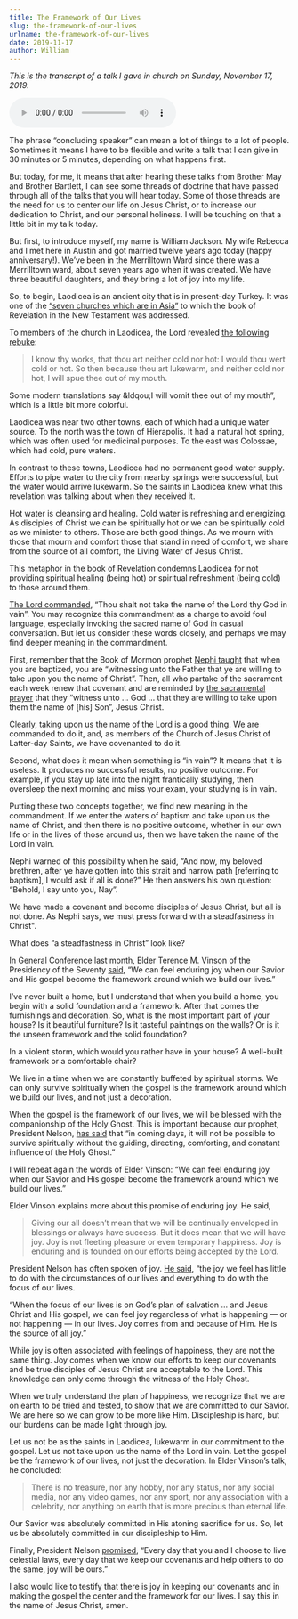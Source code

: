 ```yaml
---
title: The Framework of Our Lives
slug: the-framework-of-our-lives
urlname: the-framework-of-our-lives
date: 2019-11-17
author: William
---
```

*This is the transcript of a talk I gave in church on Sunday, November 17,
2019.*

<audio controls src="{static}/extra/2019-11-17-the-framework-of-our-lives.mp3">
    <p>
        <a href="{static}/extra/2019-11-17--the-framework-of-our-lives.mp3">An
        audio recording of my remarks</a> is also available.
    </p>
</audio>

The phrase &ldquo;concluding speaker&rdquo; can mean a lot of things to a lot of
people. Sometimes it means I have to be flexible and write a talk that I can
give in 30 minutes or 5 minutes, depending on what happens first.

But today, for me, it means that after hearing these talks from Brother May and
Brother Bartlett, I can see some threads of doctrine that have passed through
all of the talks that you will hear today. Some of those threads are the need
for us to center our life on Jesus Christ, or to increase our dedication to
Christ, and our personal holiness. I will be touching on that a little bit in my
talk today.

But first, to introduce myself, my name is William Jackson. My wife Rebecca and
I met here in Austin and got married twelve years ago today (happy
anniversary!). We&#x02bc;ve been in the Merrilltown Ward since there was a
Merrilltown ward, about seven years ago when it was created. We have three
beautiful daughters, and they bring a lot of joy into my life.

So, to begin, Laodicea is an ancient city that is in present-day Turkey. It was
one of the [&ldquo;seven churches which are in Asia&rdquo;][a] to which the book
of Revelation in the New Testament was addressed.

[a]: https://www.churchofjesuschrist.org/study/scriptures/nt/rev/1.11#p11

To members of the church in Laodicea, the Lord revealed [the following
rebuke][b]:

[b]: https://www.churchofjesuschrist.org/study/scriptures/nt/rev/3.15-16#p15

> I know thy works, that thou art neither cold nor hot: I would thou wert cold
> or hot. So then because thou art lukewarm, and neither cold nor hot, I will
> spue thee out of my mouth.

Some modern translations say &ldqou;I will vomit thee out of my mouth&rdquo;,
which is a little bit more colorful.

Laodicea was near two other towns, each of which had a unique water source. To
the north was the town of Hierapolis. It had a natural hot spring, which was
often used for medicinal purposes. To the east was Colossae, which had cold,
pure waters.

In contrast to these towns, Laodicea had no permanent good water supply. Efforts
to pipe water to the city from nearby springs were successful, but the water
would arrive lukewarm. So the saints in Laodicea knew what this revelation was
talking about when they received it.

Hot water is cleansing and healing. Cold water is refreshing and energizing. As
disciples of Christ we can be spiritually hot or we can be spiritually cold as
we minister to others. Those are both good things. As we mourn with those that
mourn and comfort those that stand in need of comfort, we share from the
source of all comfort, the Living Water of Jesus Christ.

This metaphor in the book of Revelation condemns Laodicea for not providing
spiritual healing (being hot) or spiritual refreshment (being cold) to those
around them.

[The Lord commanded][c], &ldquo;Thou shalt not take the name of the Lord thy God
in vain&rdquo;. You may recognize this commandment as a charge to avoid foul
language, especially invoking the sacred name of God in casual conversation. But
let us consider these words closely, and perhaps we may find deeper meaning in
the commandment.

[c]: https://www.churchofjesuschrist.org/study/scriptures/ot/ex/20.7#p7

First, remember that the Book of Mormon prophet [Nephi taught][e] that when you
are baptized, you are &ldquo;witnessing unto the Father that ye are willing to
take upon you the name of Christ&rdquo;. Then, all who partake of the sacrament
each week renew that covenant and are reminded by [the sacramental prayer][d]
that they &ldquo;witness unto &hellip; God &hellip; that they are willing to
take upon them the name of [his] Son&rdquo;, Jesus Christ.

[d]: https://www.churchofjesuschrist.org/study/scriptures/dc-testament/dc/20.77#p77
[e]: https://www.churchofjesuschrist.org/study/scriptures/bofm/2-ne/31.13#p13

Clearly, taking upon us the name of the Lord is a good thing. We are commanded
to do it, and, as members of the Church of Jesus Christ of Latter-day Saints, we
have covenanted to do it.

Second, what does it mean when something is &ldquo;in vain&rdquo;? It means that
it is useless. It produces no successful results, no positive outcome. For
example, if you stay up late into the night frantically studying, then oversleep
the next morning and miss your exam, your studying is in vain.

Putting these two concepts together, we find new meaning in the commandment. If
we enter the waters of baptism and take upon us the name of Christ, and then
there is no positive outcome, whether in our own life or in the lives of those
around us, then we have taken the name of the Lord in vain.

Nephi warned of this possibility when he said, &ldquo;And now, my beloved
brethren, after ye have gotten into this strait and narrow path [referring to
baptism], I would ask if all is done?&rdquo; He then answers his own question:
&ldquo;Behold, I say unto you, Nay&rdquo;.

We have made a covenant and become disciples of Jesus Christ, but all is not
done. As Nephi says, we must press forward with a steadfastness in Christ".

What does &ldquo;a steadfastness in Christ&rdquo; look like?

In General Conference last month, Elder Terence M. Vinson of the Presidency of
the Seventy [said][f], &ldquo;We can feel enduring joy when our Savior and His
gospel become the framework around which we build our lives.&rdquo;

[f]: https://www.churchofjesuschrist.org/study/general-conference/2019/10/12vinson

I&#x02bc;ve never built a home, but I understand that when you build a home, you
begin with a solid foundation and a framework. After that comes the furnishings
and decoration. So, what is the most important part of your house? Is it
beautiful furniture? Is it tasteful paintings on the walls? Or is it the unseen
framework and the solid foundation?

In a violent storm, which would you rather have in your house? A well-built
framework or a comfortable chair?

We live in a time when we are constantly buffeted by spiritual storms. We can
only survive spiritually when the gospel is the framework around which we build
our lives, and not just a decoration.

When the gospel is the framework of our lives, we will be blessed with the
companionship of the Holy Ghost. This is important because our prophet,
President Nelson, [has said][g] that &ldquo;in coming days, it will not be
possible to survive spiritually without the guiding, directing, comforting, and
constant influence of the Holy Ghost.&rdquo;

[g]: https://www.churchofjesuschrist.org/study/general-conference/2018/04/revelation-for-the-church-revelation-for-our-lives

I will repeat again the words of Elder Vinson: &ldquo;We can feel enduring joy
when our Savior and His gospel become the framework around which we build our
lives.&rdquo;

Elder Vinson explains more about this promise of enduring joy. He said,

<blockquote class="blockquote pl-3 border-left">
    <p>
        Giving our all doesn&#x02bc;t mean that we will be continually enveloped
        in blessings or always have success. But it does mean that we will have
        joy. Joy is not fleeting pleasure or even temporary happiness. Joy is
        enduring and is founded on our efforts being accepted by the Lord.
    </p>
</blockquote>

President Nelson has often spoken of joy. [He said][h], &ldquo;the joy we feel
has little to do with the circumstances of our lives and everything to do with
the focus of our lives.

&ldquo;When the focus of our lives is on God&#x02bc;s plan of salvation &hellip;
and Jesus Christ and His gospel, we can feel joy regardless of what is happening
&mdash; or not happening &mdash; in our lives. Joy comes from and because of
Him. He is the source of all joy.&rdquo;

[h]: https://www.churchofjesuschrist.org/study/general-conference/2016/10/joy-and-spiritual-survival

While joy is often associated with feelings of happiness, they are not the same
thing. Joy comes when we know our efforts to keep our covenants and be true
disciples of Jesus Christ are acceptable to the Lord. This knowledge can only
come through the witness of the Holy Ghost.

When we truly understand the plan of happiness, we recognize that we are on
earth to be tried and tested, to show that we are committed to our Savior. We
are here so we can grow to be more like Him. Discipleship is hard, but our
burdens can be made light through joy.

Let us not be as the saints in Laodicea, lukewarm in our commitment to the
gospel. Let us not take upon us the name of the Lord in vain. Let the gospel be
the framework of our lives, not just the decoration. In Elder Vinson&#x02bc;s
talk, he concluded:

<blockquote class="blockquote pl-3 border-left">
    <p>
        There is no treasure, nor any hobby, nor any status, nor any social
        media, nor any video games, nor any sport, nor any association with a
        celebrity, nor anything on earth that is more precious than eternal
        life.
    </p>
</blockquote>

Our Savior was absolutely committed in His atoning sacrifice for us. So, let us
be absolutely committed in our discipleship to Him.

Finally, President Nelson [promised][h], &ldquo;Every day that you and I choose
to live celestial laws, every day that we keep our covenants and help others to
do the same, joy will be ours.&rdquo;

I also would like to testify that there is joy in keeping our covenants and in
making the gospel the center and the framework for our lives. I say this in the
name of Jesus Christ, amen.
